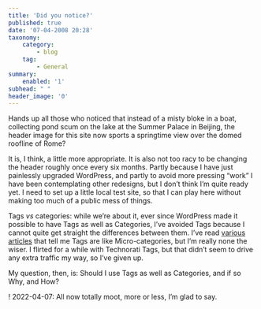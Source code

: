 ```yaml
---
title: 'Did you notice?'
published: true
date: '07-04-2008 20:28'
taxonomy:
    category:
        - blog
    tag:
        - General
summary:
    enabled: '1'
subhead: " "
header_image: '0'
---
```


Hands up all those who noticed that instead of a misty bloke in a boat, collecting pond scum on the lake at the Summer Palace in Beijing, the header image for this site now sports a springtime view over the domed roofline of Rome?

It is, I think, a little more appropriate. It is also not too racy to be changing the header roughly once every six months. Partly because I have just painlessly upgraded WordPress, and partly to avoid more pressing “work” I have been contemplating other redesigns, but I don’t think I’m quite ready yet. I need to set up a little local test site, so that I can play here without making too much of a public mess of things.

Tags *vs* categories: while we’re about it, ever since WordPress made it possible to have Tags as well as Categories, I’ve avoided Tags because I cannot quite get straight the differences between them. I’ve read [various articles](http://lorelle.wordpress.com/2005/09/09/categories-versus-tags-whats-the-difference-and-which-one/) that tell me Tags are like Micro-categories, but I’m really none the wiser. I flirted for a while with Technorati Tags, but that didn’t seem to drive any extra traffic my way, so I’ve given up.

My question, then, is: Should I use Tags as well as Categories, and if so Why, and How?

! 2022-04-07: All now totally moot, more or less, I’m glad to say.
